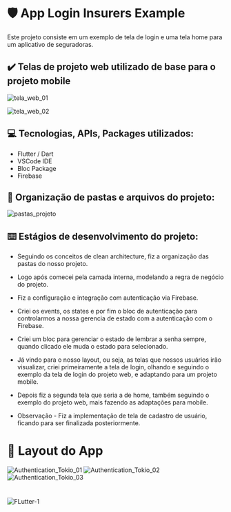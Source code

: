 # :shield: App Login Insurers Example

Este projeto consiste em um exemplo de tela de login e uma tela home para um aplicativo de seguradoras.

## :heavy_check_mark: Telas de projeto web utilizado de base para o projeto mobile

![tela_web_01](https://user-images.githubusercontent.com/41458938/165120241-f67ecc68-be76-4c38-b229-a6038dcfc925.png)

![tela_web_02](https://user-images.githubusercontent.com/41458938/165120278-c1120d3a-de1f-4a93-a219-f930562df6b5.png)
  
## :computer: Tecnologias, APIs, Packages utilizados:
  
  * Flutter / Dart
  * VSCode IDE
  * Bloc Package
  * Firebase

## :file_folder: Organização de pastas e arquivos do projeto:

![pastas_projeto](https://user-images.githubusercontent.com/41458938/165124915-219d6eeb-242c-40b0-b788-552927b3694e.png)

  
## :keyboard: Estágios de desenvolvimento do projeto:

  - Seguindo os conceitos de clean architecture, fiz a organização das pastas do nosso projeto.

  - Logo após comecei pela camada interna, modelando a regra de negócio do projeto.
  
  - Fiz a configuração e integração com autenticação via Firebase.
  
  - Criei os events, os states e por fim o bloc de autenticação para controlarmos a nossa gerencia de estado com a autenticação com o Firebase.

  - Criei um bloc para gerenciar o estado de lembrar a senha sempre, quando clicado ele muda o estado para selecionado.
  
  - Já vindo para o nosso layout, ou seja, as telas que nossos usuários irão visualizar, criei primeiramente a tela de login, olhando e seguindo o exemplo da tela de login do projeto web, e adaptando para um projeto mobile.
  
  - Depois fiz a segunda tela que seria a de home, também seguindo o exemplo do projeto web, mais fazendo as adaptações para mobile.
  
  - Observação - Fiz a implementação de tela de cadastro de usuário, ficando para ser finalizada posteriormente. 

  # :iphone: Layout do App
  
  ![Authentication_Tokio_01](https://user-images.githubusercontent.com/41458938/165128634-30332d30-2d1f-4146-bac2-4785c666cb3c.gif)
  ![Authentication_Tokio_02](https://user-images.githubusercontent.com/41458938/165128855-8d095d88-b00c-4f90-b56d-f4beee01bd2a.gif)
  ![Authentication_Tokio_03](https://user-images.githubusercontent.com/41458938/165132139-e82ccb6e-641d-4a1f-8ef1-ac50f7fb3e8d.gif)
 
   
  #
  
  ![FLutter-1](https://user-images.githubusercontent.com/41458938/161364495-d0dbe155-75f3-4a03-a58f-307d9212b8aa.png)
